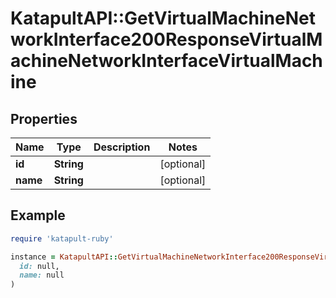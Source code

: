 # KatapultAPI::GetVirtualMachineNetworkInterface200ResponseVirtualMachineNetworkInterfaceVirtualMachine

## Properties

| Name | Type | Description | Notes |
| ---- | ---- | ----------- | ----- |
| **id** | **String** |  | [optional] |
| **name** | **String** |  | [optional] |

## Example

```ruby
require 'katapult-ruby'

instance = KatapultAPI::GetVirtualMachineNetworkInterface200ResponseVirtualMachineNetworkInterfaceVirtualMachine.new(
  id: null,
  name: null
)
```

